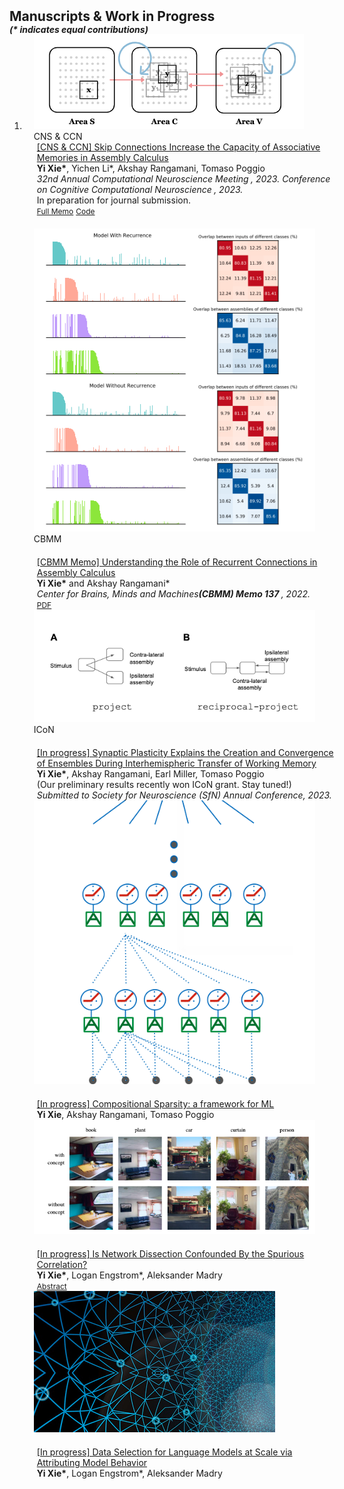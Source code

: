 <h2 id="publications" style="margin: 2px 0px -15px;">Manuscripts & Work in Progress</h2>
<h5  style="margin: 15px 0px -15px;">(* indicates equal contributions)</h5>

<div class="publications">
<ol class="bibliography">

<li>
<div class="pub-row">
  <div class="col-sm-3 abbr" style="position: relative;padding-right: 15px;padding-left: 15px;">
    <img src="assets/img/assembly.png" class="teaser img-fluid z-depth-1">
    <abbr class="badge">CNS & CCN</abbr>
  </div>

  <div class="col-sm-9" style="position: relative;width: 100%;padding-right: 15px;padding-left: 20px; margin-bottom: 20px;">
    <div class="title"><a href="">[CNS & CCN] Skip Connections Increase the Capacity of Associative Memories in Assembly Calculus</a></div>
    <div class="author"><strong>Yi Xie*</strong>, Yichen Li*, Akshay Rangamani, Tomaso Poggio</div>
    <div class="periodical"><em>32nd Annual Computational Neuroscience Meeting<strong> </strong>, 2023.</em> <em>Conference on Cognitive Computational Neuroscience<strong> </strong>, 2023.</em></div>
    <div>In preparation for journal submission.</div>
    <div class="links">
      <a href="https://cbmm.mit.edu/sites/default/files/publications/CBMM-Memo-142_0.pdf" class="btn btn-sm z-depth-0" role="button" target="_blank" style="font-size:12px;">Full Memo</a>
      <a href="https://github.com/minzsiure/Variable-Binding-Capacity/tree/main" class="btn btn-sm z-depth-0" role="button" target="_blank" style="font-size:12px;">Code</a>
      <!-- <a href="https://class-il.mpi-inf.mpg.de/mnemonics/" class="btn btn-sm z-depth-0" role="button" target="_blank" style="font-size:12px;">Project Page</a> -->
      <!-- <a href="https://dblp.uni-trier.de/rec/conf/cvpr/LiuSLSS20.html?view=bibtex" class="btn btn-sm z-depth-0" role="button" target="_blank" style="font-size:12px;">BibTex</a> -->
      <!-- <strong><i style="color:#e74d3c">Oral Presentation</i></strong> -->
    </div>
    
  </div>

</div>
<div class="pub-row">

  <div class="col-sm-3 abbr" style="position: relative;padding-right: 15px;padding-left: 15px; margin-bottom: 20px;">
    <img src="assets/img/assem_form.png" class="teaser img-fluid z-depth-1">
    <abbr class="badge">CBMM</abbr>
  </div>

  <div class="col-sm-9" style="position: relative;width: 100%;padding-right: 15px;padding-left: 20px;">
    <div class="title"><a href="https://dspace.mit.edu/handle/1721.1/143618"> [CBMM Memo] Understanding the Role of Recurrent Connections in Assembly Calculus</a></div>
    <div class="author"><strong>Yi Xie*</strong> and Akshay Rangamani*</div>
    <div class="periodical"><em>Center for Brains, Minds and Machines<strong>(CBMM) Memo 137 </strong>, 2022.</em></div>
    <div class="links">
      <a href="https://dspace.mit.edu/handle/1721.1/143618" class="btn btn-sm z-depth-0" role="button" target="_blank" style="font-size:12px;">PDF</a>
    </div>
  </div>
</div>


<div class="pub-row">
  <div class="col-sm-3 abbr" style="position: relative;padding-right: 15px;padding-left: 15px; margin-bottom: 20px;">
    <img src="assets/img/wm.png" class="teaser img-fluid z-depth-1">
    <abbr class="badge">ICoN</abbr>
  </div>

  <div class="col-sm-9" style="position: relative;width: 100%;padding-right: 15px;padding-left: 20px;">
    <div class="title"><a href="">[In progress] Synaptic Plasticity Explains the Creation and Convergence of Ensembles During Interhemispheric Transfer of Working Memory</a></div>
    <div class="author"><strong>Yi Xie*</strong>, Akshay Rangamani, Earl Miller, Tomaso Poggio</div>
    <div>(Our preliminary results recently won ICoN grant. Stay tuned!) </div>
    <div class="periodical"><em>Submitted to Society for Neuroscience (SfN) Annual Conference<strong></strong>, 2023.</em></div>
    <!-- <div class="links"> -->
      <!-- <a href="https://dspace.mit.edu/handle/1721.1/143618" class="btn btn-sm z-depth-0" role="button" target="_blank" style="font-size:12px;">PDF</a> -->
      <!-- <a href="https://github.com/yaoyao-liu/mnemonics" class="btn btn-sm z-depth-0" role="button" target="_blank" style="font-size:12px;">Code</a> -->
      <!-- <a href="https://class-il.mpi-inf.mpg.de/mnemonics/" class="btn btn-sm z-depth-0" role="button" target="_blank" style="font-size:12px;">Project Page</a> -->
      <!-- <a href="https://dblp.uni-trier.de/rec/conf/cvpr/LiuSLSS20.html?view=bibtex" class="btn btn-sm z-depth-0" role="button" target="_blank" style="font-size:12px;">BibTex</a> -->
      <!-- <strong><i style="color:#e74d3c">Oral Presentation</i></strong> -->
    <!-- </div> -->
  </div>
</div>

<div class="pub-row">
  <div class="col-sm-3 abbr" style="position: relative;padding-right: 15px;padding-left: 15px; margin-bottom: 20px;">
    <img src="assets/img/sparse.png" class="teaser img-fluid z-depth-1">
    <!-- <abbr class="badge">ICoN</abbr> -->
  </div>

  <div class="col-sm-9" style="position: relative;width: 100%;padding-right: 15px;padding-left: 20px;">
    <div class="title"><a href="">[In progress] Compositional Sparsity: a framework for ML</a></div>
    <div class="author"><strong>Yi Xie</strong>, Akshay Rangamani, Tomaso Poggio</div>
    <!-- <div class="periodical"><em>Center for Brains, Minds and Machines<strong>(CBMM) Memo 137 </strong>, 2022.</em></div> -->
    <!-- <div class="links"> -->
      <!-- <a href="https://dspace.mit.edu/handle/1721.1/143618" class="btn btn-sm z-depth-0" role="button" target="_blank" style="font-size:12px;">PDF</a> -->
      <!-- <a href="https://github.com/yaoyao-liu/mnemonics" class="btn btn-sm z-depth-0" role="button" target="_blank" style="font-size:12px;">Code</a> -->
      <!-- <a href="https://class-il.mpi-inf.mpg.de/mnemonics/" class="btn btn-sm z-depth-0" role="button" target="_blank" style="font-size:12px;">Project Page</a> -->
      <!-- <a href="https://dblp.uni-trier.de/rec/conf/cvpr/LiuSLSS20.html?view=bibtex" class="btn btn-sm z-depth-0" role="button" target="_blank" style="font-size:12px;">BibTex</a> -->
      <!-- <strong><i style="color:#e74d3c">Oral Presentation</i></strong> -->
    <!-- </div> -->
  </div>
</div>

<div class="pub-row">

  <div class="col-sm-3 abbr" style="position: relative;padding-right: 15px;padding-left: 15px; margin-bottom: 20px;">
    <img src="assets/img/cfx.png" class="teaser img-fluid z-depth-1">
    <!-- <abbr class="badge"></abbr> -->
  </div>

  <div class="col-sm-9" style="position: relative;width: 100%;padding-right: 15px;padding-left: 20px;">
    <div class="title"><a href="https://superurop.mit.edu/scholars/yi-eva-xie/"> [In progress] Is Network Dissection Confounded By the Spurious Correlation? </a></div>
    <div class="author"><strong>Yi Xie*</strong>, Logan Engstrom*, Aleksander Madry</div>
    <!-- <div class="periodical"><em>Center for Brains, Minds and Machines<strong>(CBMM) Memo 137 </strong>, 2022.</em></div> -->
    <div class="links">
      <a href="https://superurop.mit.edu/scholars/yi-eva-xie/" class="btn btn-sm z-depth-0" role="button" target="_blank" style="font-size:12px;">Abstract</a>
    </div>
  </div>
</div>

<div class="pub-row">

  <div class="col-sm-3 abbr" style="position: relative;padding-right: 15px;padding-left: 15px; margin-bottom: 20px;">
    <img src="assets/img/data.png" class="teaser img-fluid z-depth-1">
    <!-- <abbr class="badge"></abbr> -->
  </div>

  <div class="col-sm-9" style="position: relative;width: 100%;padding-right: 15px;padding-left: 20px;">
    <div class="title"><a href=""> [In progress] Data Selection for Language Models at Scale via Attributing Model Behavior </a></div>
    <div class="author"><strong>Yi Xie*</strong>, Logan Engstrom*, Aleksander Madry</div>
    <!-- <div class="periodical"><em>Center for Brains, Minds and Machines<strong>(CBMM) Memo 137 </strong>, 2022.</em></div> -->
    <!-- <div class="links">
      <a href="https://superurop.mit.edu/scholars/yi-eva-xie/" class="btn btn-sm z-depth-0" role="button" target="_blank" style="font-size:12px;">Abstract</a>
    </div> -->
  </div>
</div>

</li>
  
<br>

</ol>
</div>
